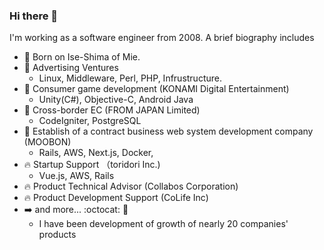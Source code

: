 ### Hi there 👋

I'm working as a software engineer from 2008.
A brief biography includes

- :baby: Born on Ise-Shima of Mie.
- 🏢 Advertising Ventures
  - Linux, Middleware, Perl, PHP, Infrustructure.
- :office: Consumer game development (KONAMI Digital Entertainment)
  - Unity(C#), Objective-C, Android Java
- :office: Cross-border EC (FROM JAPAN Limited)
  - CodeIgniter, PostgreSQL
- :office: Establish of a contract business web system development company (MOOBON)
  - Rails, AWS, Next.js, Docker,
- :fire: Startup Support （toridori Inc.) 
  - Vue.js, AWS, Rails
- :fire: Product Technical Advisor (Collabos Corporation)
- :fire: Product Development Support (CoLife Inc)
- :arrow_right: and more... :octocat: 🐙
  - I have been development of growth of nearly 20 companies' products


<!--

```javascript
const SkillsProfiles = {
    specialSkills: ["Rails", "Refactoring", "Software Engineering", "Architecture Design"],
    mainCode: ["Javascript", "Ruby", "PHP"],
    technologies: {
        Infrustracture
        devOps: [
          "Docker",
          "AWS": ["Fargate", "Glue/Atehna"]
          "GCP": ["GAE"]
          "Git"
         ],    
        frontEnd: {
            javascript: ["React", "Next", "Nuxt"],
            style: ["Bootstrap", "Webpack"]
        },
        backEnd: {
            middleWare: ["Apache", "Nginx"]
            node: ["npm", "yarn"]
            php: ["CodeIgniter"],
            ruby: ["Ruby on Rails"],            
        },

        misc: ["Firebase", "Socket.IO", "Postman", "Insomnia", "Xampp", "Eclipse", "Nginx", "Apache"]
    },
    architecture: ["Progressive web applications", "Single page applications"],
    currentProject: ""
}
```

-->


<!--
**fooramu/fooramu** is a ✨ _special_ ✨ repository because its `README.md` (this file) appears on your GitHub profile.

Here are some ideas to get you started:

- 🔭 I’m currently working on ...
- 🌱 I’m currently learning ...
- 👯 I’m looking to collaborate on ...
- 🤔 I’m looking for help with ...
- 💬 Ask me about ...
- 📫 How to reach me: ...
- 😄 Pronouns: ...
- ⚡ Fun fact: ...
-->
